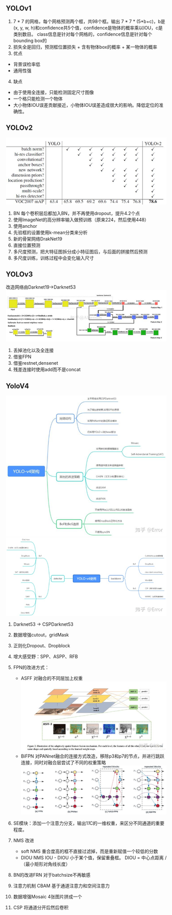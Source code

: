 ## YOLOv1
1. 7 * 7 的网格，每个网格预测两个框，共98个框。输出 7 * 7 * (5*b+c)，b是(x, y, w, h)和confidence共5个值，confidence是物体的概率乘以IOU，c是类别数目。
   class信息是针对每个网格的，confidence信息是针对每个bounding box的
2. 损失全是回归，预测框位置损失 + 含有物体box的概率 + 某一物体的概率
3. 优点
 + 背景误检率低
 + 通用性强
4. 缺点
 + 由于使用全连接，只能检测固定尺寸图像
 + 一个格只能检测一个物体
 + 大小物体IOU误差贡献接近，小物体IOU误差造成很大的影响。降低定位的准确性。

## YOLOv2
![img.png](../img/yolov2.png)
1. BN  每个卷积层后都加入BN，并不再使用dropout，提升4.2个点
2. 使用ImageNet的高分辨率输入做预训练（原来224，然后使用448）
3. 使用anchor
4. 先验框的设置使用k-mean分类来分析
5. 新的骨架网络DrakNet19
6. 直接位置预测
7. 多尺度预测，把大特征图拆分成小特征图后，与后面的拼接然后预测
8. 多尺度训练，训练过程中会变化输入尺寸

## YOLOv3
改造网络由Darknet19->Darknet53
![img.png](../img/yolov3.png)
1. 丢掉池化以及全连接
2. 借鉴FPN
3. 借鉴restnet,densenet
4. 残差连接时使用add而不是concat

## YoloV4
![img.png](../img/yolov4_1.png)
![img.png](../img/yolov4_2.png)
1. Darknet53 -> CSPDarknet53
2. 数据增强cutout，gridMask
3. 正则化Dropout、Dropblock
4. 增大感受野：SPP、ASPP、RFB
5. FPN的改进方式：
   + ASFF 对融合的不同层加上权重
     ![img.png](../img/ASFF.png)
   + BiFPN 对PANnet融合的连接方式改造，移除p3和p7的节点，并进行跳跃连接，同时对融合层尝试了不同的权重策略
     ![img.png](../img/BiFPN.png)
6. SE模块：添加一个注意力分支，输出1*1*C的一维权重，来区分不同通道的重要程度。
7. NMS 改进
    + soft NMS  重合度高的框不直接过滤掉，而是重新赋值一个较低的分数
    + DIOU NMS  IOU - DIOU 小于某个值，保留重叠框。  DIOU = 中心点距离 / （最小矩形对角线长度）
    
8. BN的改进FRN 对于batchsize不再敏感
9. 注意力机制 CBAM 基于通道注意力和空间注意力
10. 数据增强Mosaic 4张图片拼成一个
11. CSP 将通道分开后然后卷积
